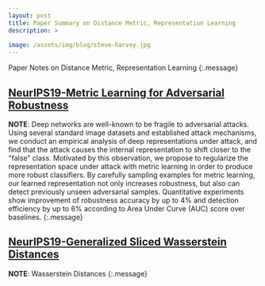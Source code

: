 ```yaml
---
layout: post
title: Paper Summary on Distance Metric, Representation Learning
description: >
  
image: /assets/img/blog/steve-harvey.jpg
---
```


Paper Notes on Distance Metric, Representation Learning
{:.message}


## [NeurIPS19-Metric Learning for Adversarial Robustness](https://arxiv.org/pdf/1909.00900.pdf)
**NOTE**: 
Deep networks are well-known to be fragile to adversarial attacks. Using several standard image datasets and established attack mechanisms, we conduct an empirical analysis of deep representations under attack, and find that the attack causes the internal representation to shift closer to the "false" class. Motivated by this observation, we propose to regularize the representation space under attack with metric learning in order to produce more robust classifiers. By carefully sampling examples for metric learning, our learned representation not only increases robustness, but also can detect previously unseen adversarial samples. Quantitative experiments show improvement of robustness accuracy by up to 4% and detection efficiency by up to 6% according to Area Under Curve (AUC) score over baselines.
{:.message}


## [NeurIPS19-Generalized Sliced Wasserstein Distances](https://arxiv.org/abs/1902.00434)
**NOTE**: 
Wasserstein Distances
{:.message}

